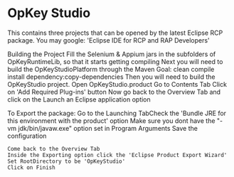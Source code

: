 # OpKey Studio

This contains three projects that can be opened by the latest Eclipse RCP package.
You may google: 'Eclipse IDE for RCP and RAP Developers'

Building the Project
Fill the Selenium & Appium jars in the subfolders of OpKeyRuntimeLib, so that it starts getting compiling
Next you will need to build the OpKeyStudioPlatform through the Maven Goal: clean compile install dependency:copy-dependencies
Then you will need to build the OpKeyStudio project.
    Open OpKeyStudio.product
	Go to Contents Tab
	Click on 'Add Required Plug-ins' button
	Now go back to the Overview Tab and click on the Launch an Eclipse application option
	
To Export the package:
    Go to the Launching TabCheck the 'Bundle JRE for this environment with the product' option
	Make sure you dont have the "-vm jdk/bin/javaw.exe" option set in Program Arguments
	Save the configuration
	
	Come back to the Overview Tab
    Inside the Exporting option click the 'Eclipse Product Export Wizard'
	Set RootDirectory to be 'OpKeyStudio'
	Click on Finish